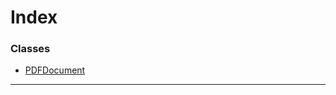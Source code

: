 

# Index

### Classes

* [PDFDocument](../classes/_core_pdf_document_pdfdocument_.pdfdocument.md)

---

